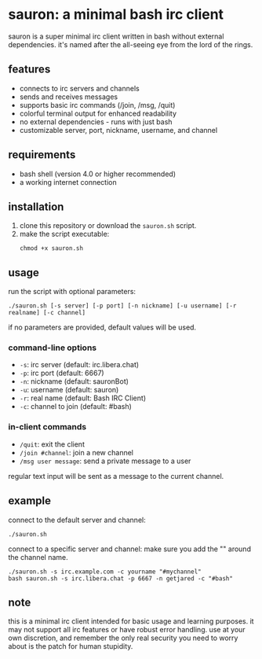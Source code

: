 
# sauron: a minimal bash irc client

sauron is a super minimal irc client written in bash without external dependencies. it's named after the all-seeing eye from the lord of the rings.

## features

- connects to irc servers and channels
- sends and receives messages
- supports basic irc commands (/join, /msg, /quit)
- colorful terminal output for enhanced readability
- no external dependencies - runs with just bash
- customizable server, port, nickname, username, and channel

## requirements

- bash shell (version 4.0 or higher recommended)
- a working internet connection

## installation

1. clone this repository or download the `sauron.sh` script.
2. make the script executable:
   ```
   chmod +x sauron.sh
   ```

## usage

run the script with optional parameters:

```
./sauron.sh [-s server] [-p port] [-n nickname] [-u username] [-r realname] [-c channel]
```

if no parameters are provided, default values will be used.

### command-line options

- `-s`: irc server (default: irc.libera.chat)
- `-p`: irc port (default: 6667)
- `-n`: nickname (default: sauronBot)
- `-u`: username (default: sauron)
- `-r`: real name (default: Bash IRC Client)
- `-c`: channel to join (default: #bash)

### in-client commands

- `/quit`: exit the client
- `/join #channel`: join a new channel
- `/msg user message`: send a private message to a user

regular text input will be sent as a message to the current channel.

## example

connect to the default server and channel:

```
./sauron.sh
```

connect to a specific server and channel:
make sure you add the "" around the channel name.

```
./sauron.sh -s irc.example.com -c yourname "#mychannel"
bash sauron.sh -s irc.libera.chat -p 6667 -n getjared -c "#bash"
```

## note

this is a minimal irc client intended for basic usage and learning purposes. it may not support all irc features or have robust error handling. use at your own discretion, and remember the only real security you need to worry about is the patch for human stupidity.
